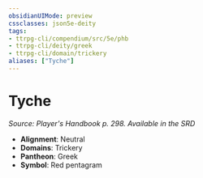 ```yaml
---
obsidianUIMode: preview
cssclasses: json5e-deity
tags:
- ttrpg-cli/compendium/src/5e/phb
- ttrpg-cli/deity/greek
- ttrpg-cli/domain/trickery
aliases: ["Tyche"]
---
```

# Tyche
*Source: Player's Handbook p. 298. Available in the <span title='Systems Reference Document (5.1)'>SRD</span>* 

- **Alignment**: Neutral
- **Domains**: Trickery
- **Pantheon**: Greek
- **Symbol**: Red pentagram